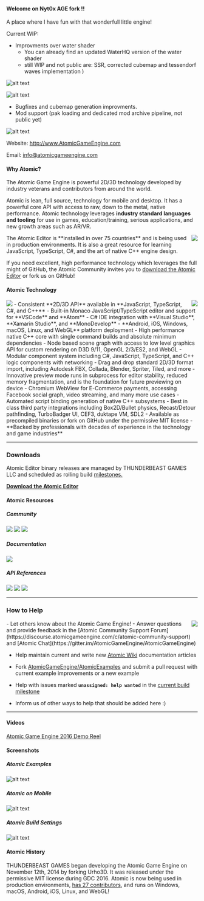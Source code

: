 #### Welcome on Nyt0x AGE fork !!

A place where I have fun with that wonderfull little engine!

Current WIP:

- Improvments over water shader 
    - You can already find an updated WaterHQ version of the water shader 
    - still WIP and not public are: SSR, corrected cubemap and tessendorf waves implementation )

![alt text](https://github.com/Nyt0x/AtomicGameEngine/blob/master/WIP%20Gif/2nd%20iteration.gif "WaterShader Improvment")

![alt text](https://github.com/Nyt0x/AtomicGameEngine/blob/master/WIP%20Gif/SSR%20WIP.gif "SSR WIP")


- Bugfixes and cubemap generation improvments.
- Mod support (pak loading and dedicated mod archive pipeline, not public yet)



[AtomicLogo]: https://github.com/AtomicGameEngine/AtomicGameEngine/wiki/images/repo/Atomic-Game-Engine-512.png
![alt text][AtomicLogo]

Website: <a href="http://www.atomicgameengine.com" target="_blank">http://www.AtomicGameEngine.com</a>

Email: info@atomicgameengine.com

#### Why Atomic?

The Atomic Game Engine is powerful 2D/3D technology developed by industry veterans and contributors from around the world.  

Atomic is lean, full source, technology for mobile and desktop.  It has a powerful core API with access to raw, down to the metal, native performance.  Atomic technology leverages **industry standard languages and tooling** for use in games, education/training, serious applications, and new growth areas such as AR/VR.

<img align="right" src="http://atomicgameengine.com/images/home/WorldInstallMapHome.png"/>
The Atomic Editor is **installed in over 75 countries** and is being used in production environments.  It is also a great resource for learning JavaScript, TypeScript, C#, and the art of native C++ engine design.  

If you need excellent, high performance technology which leverages the full might of GitHub, the Atomic Community invites you to <a href="http://atomicgameengine.com/#download-the-atomic-editor">download the Atomic Editor</a> or fork us on GitHub!

#### Atomic Technology

<img src="http://atomicgameengine.com/images/home/RoboBeach2017.png"/>

<img align="right" src="http://atomicgameengine.com/images/PlatformBox.png"/>
- Consistent **2D/3D API** available in **JavaScript, TypeScript, C#, and C++**
- Built-in Monaco JavaScript/TypeScript editor and support for **VSCode** and **Atom**
- C# IDE integration with **Visual Studio**, **Xamarin Studio**, and **MonoDevelop**
- **Android, iOS, Windows, macOS, Linux, and WebGL** platform deployment
- High performance native C++ core with single command builds and absolute minimum dependencies
- Node based scene graph with access to low level graphics API for custom rendering on D3D 9/11, OpenGL 2/3/ES2, and WebGL
- Modular component system including C#, JavaScript, TypeScript, and C++ logic components with networking
- Drag and drop standard 2D/3D format import, including Autodesk FBX, Collada, Blender, Spriter, Tiled, and more
- Innovative preview mode runs in subprocess for editor stability, reduced memory fragmentation, and is the foundation for future previewing on device
- Chromium WebView for E-Commerce payments, accessing Facebook social graph, video streaming, and many more use cases
- Automated script binding generation of native C++ subsystems
- Best in class third party integrations including Box2D/Bullet physics, Recast/Detour pathfinding, TurboBadger UI, CEF3, duktape VM, SDL2
- Available as precompiled binaries or fork on GitHub under the permissive MIT license
- **Backed by professionals with decades of experience in the technology and game industries**

---

### Downloads

Atomic Editor binary releases are managed by THUNDERBEAST GAMES LLC and scheduled as rolling build <a href="https://github.com/AtomicGameEngine/AtomicGameEngine/milestones" target="_blank">milestones.</a>

**[Download the Atomic Editor](http://atomicgameengine.com/#download-the-atomic-editor)**

#### Atomic Resources

##### Community

<a href="https://discourse.atomicgameengine.com/">![](http://atomicgameengine.com/images/community/CommunitySupportPortal.png)</a>
<a href="https://gitter.im/AtomicGameEngine/AtomicGameEngine/">![](http://atomicgameengine.com/images/community/Community_Chat.png)</a>
<a href="http://atomicgameengine.com/blog/">![](http://atomicgameengine.com/images/community/Community_Blog.png)</a>

##### Documentation

<a href="https://github.com/AtomicGameEngine/AtomicGameEngine/wiki/">![](http://atomicgameengine.com/images/community/Community_GitHub.png)</a>  

##### API References

<a href="http://docs.atomicgameengine.com/api/modules/atomic.html">![](http://atomicgameengine.com/images/community/Documentation_JSTS.png)</a>
<a href="http://docs.atomicgameengine.com/csharp/AtomicEngine/">![](http://atomicgameengine.com/images/community/Documentation_CSharp.png)</a>
<a href="http://docs.atomicgameengine.com/cpp">![](http://atomicgameengine.com/images/community/Documentation_CPlusPlus.png)</a>

---

### How to Help
<img align="right" src="https://github.com/AtomicGameEngine/AtomicGameEngine/wiki/images/repo/atomic/wecandoit.jpg" style="margin-left:20px;"/>
- Let others know about the Atomic Game Engine!
- Answer questions and provide feedback in the [Atomic Community Support Forum](https://discourse.atomicgameengine.com/c/atomic-community-support) and [Atomic Chat](https://gitter.im/AtomicGameEngine/AtomicGameEngine)

- Help maintain current and write new [Atomic Wiki](https://github.com/AtomicGameEngine/AtomicGameEngine/wiki) documentation articles

- Fork [AtomicGameEngine/AtomicExamples](https://github.com/AtomicGameEngine/AtomicExamples) and submit a pull request with current example improvements or a new example

- Help with issues marked **```unassigned: help wanted```** in the [current build milestone](https://github.com/AtomicGameEngine/AtomicGameEngine/milestones)

- Inform us of other ways to help that should be added here :)  

---

#### Videos

<a href="http://www.atomicgameengine.com" target="_blank">Atomic Game Engine 2016 Demo Reel</a>

#### Screenshots

##### Atomic Examples
[DevSnapshot]: https://github.com/AtomicGameEngine/AtomicGameEngine/wiki/images/repo/DevSnapshot2116.png
![alt text][DevSnapshot]

##### Atomic on Mobile
[ToonTown]: https://github.com/AtomicGameEngine/AtomicGameEngine/wiki/images/repo/ToonTownTouchUpdate.gif
![alt text][ToonTown]

##### Atomic Build Settings
[AndroidBuildSettings]: https://github.com/AtomicGameEngine/AtomicGameEngine/wiki/images/repo/AndroidBuildSettings.png
![alt text][AndroidBuildSettings]

#### Atomic History

THUNDERBEAST GAMES began developing the Atomic Game Engine on November 12th, 2014 by forking Urho3D.  It was released under the permissive MIT license during GDC 2016.  Atomic is now being used in production environments, <a href="https://github.com/AtomicGameEngine/AtomicGameEngine/graphs/contributors" target="_blank">has 27 contributors</a>, and runs on Windows, macOS, Android, iOS, Linux, and WebGL!
